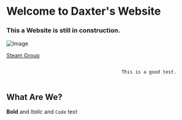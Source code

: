 # Welcome to Daxter's Website
### This a Website is still in construction.





![Image](https://marckray.files.wordpress.com/2014/05/f-oxjqx4yejsj_7l7qmm_l-vllkcqgdwmwhtgalqrns-1.gif?w=538)


[Steam Group](https://steamcommunity.com/groups/daxtercommunity)

```markdown

                                          This is a good test.
                                          
```


## What Are We?

   
   
**Bold** and _Italic_ and `Code` text

